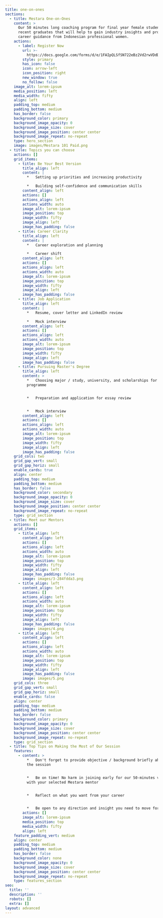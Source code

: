 ```yaml
---
title: one-on-ones
sections:
  - title: Mestara One-on-Ones
    content: >
      Our 50 minutes long coaching program for final year female students or
      recent graduates that will help to gain industry insights and provide
      career guidance from Indonesian professional women.
    actions:
      - label: Register Now
        url: >-
          https://docs.google.com/forms/d/e/1FAIpQLSfSN722eBz2Vd2rwVDdDbUbWf9CcTCIWo58ZGjpIfyGfPedlQ/viewform
        style: primary
        has_icon: false
        icon: arrow-left
        icon_position: right
        new_window: true
        no_follow: false
    image_alt: lorem-ipsum
    media_position: left
    media_width: fifty
    align: left
    padding_top: medium
    padding_bottom: medium
    has_border: false
    background_color: primary
    background_image_opacity: 0
    background_image_size: cover
    background_image_position: center center
    background_image_repeat: no-repeat
    type: hero_section
    image: images/Mestara 101 Paid.png
  - title: Topics you can choose
    actions: []
    grid_items:
      - title: Be Your Best Version
        title_align: left
        content: |
          *   Setting up priorities and increasing productivity

          *   Building self-confidence and communication skills
        content_align: left
        actions: []
        actions_align: left
        actions_width: auto
        image_alt: lorem-ipsum
        image_position: top
        image_width: fifty
        image_align: left
        image_has_padding: false
      - title: Career Clarity
        title_align: left
        content: |
          *   Career exploration and planning

          *   Career shift
        content_align: left
        actions: []
        actions_align: left
        actions_width: auto
        image_alt: lorem-ipsum
        image_position: top
        image_width: fifty
        image_align: left
        image_has_padding: false
      - title: Job Application
        title_align: left
        content: |
          *   Resume, cover letter and LinkedIn review

          *   Mock interview
        content_align: left
        actions: []
        actions_align: left
        actions_width: auto
        image_alt: lorem-ipsum
        image_position: top
        image_width: fifty
        image_align: left
        image_has_padding: false
      - title: Pursuing Master's Degree
        title_align: left
        content: >
          *   Choosing major / study, university, and scholarships for Master
          programme


          *   Preparation and application for essay review


          *   Mock interview
        content_align: left
        actions: []
        actions_align: left
        actions_width: auto
        image_alt: lorem-ipsum
        image_position: top
        image_width: fifty
        image_align: left
        image_has_padding: false
    grid_cols: two
    grid_gap_vert: small
    grid_gap_horiz: small
    enable_cards: true
    align: center
    padding_top: medium
    padding_bottom: medium
    has_border: false
    background_color: secondary
    background_image_opacity: 0
    background_image_size: cover
    background_image_position: center center
    background_image_repeat: no-repeat
    type: grid_section
  - title: Meet our Mentors
    actions: []
    grid_items:
      - title_align: left
        content_align: left
        actions: []
        actions_align: left
        actions_width: auto
        image_alt: lorem-ipsum
        image_position: top
        image_width: fifty
        image_align: left
        image_has_padding: false
        image: images/3-284fdda3.png
      - title_align: left
        content_align: left
        actions: []
        actions_align: left
        actions_width: auto
        image_alt: lorem-ipsum
        image_position: top
        image_width: fifty
        image_align: left
        image_has_padding: false
        image: images/4.png
      - title_align: left
        content_align: left
        actions: []
        actions_align: left
        actions_width: auto
        image_alt: lorem-ipsum
        image_position: top
        image_width: fifty
        image_align: left
        image_has_padding: false
        image: images/5.png
    grid_cols: three
    grid_gap_vert: small
    grid_gap_horiz: small
    enable_cards: false
    align: center
    padding_top: medium
    padding_bottom: medium
    has_border: false
    background_color: primary
    background_image_opacity: 0
    background_image_size: cover
    background_image_position: center center
    background_image_repeat: no-repeat
    type: grid_section
  - title: Top Tips on Making the Most of Our Session
    features:
      - content: >
          *   Don't forget to provide objective / background briefly ahead of
          the session


          *   Be on time! No harm in joining early for our 50-minutes video call
          with your selected Mestara mentor


          *   Reflect on what you want from your career


          *   Be open to any direction and insight you need to move forward
        actions: []
        image_alt: lorem-ipsum
        media_position: top
        media_width: fifty
        align: left
    feature_padding_vert: medium
    align: center
    padding_top: medium
    padding_bottom: medium
    has_border: false
    background_color: none
    background_image_opacity: 0
    background_image_size: cover
    background_image_position: center center
    background_image_repeat: no-repeat
    type: features_section
seo:
  title: ''
  description: ''
  robots: []
  extra: []
layout: advanced
---
```

